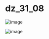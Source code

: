 # dz_31_08

![image](https://github.com/EgorZadoya/dz_31_08/assets/114074294/3dac31be-eab0-4d62-b628-b9bab5136e84)

![image](https://github.com/EgorZadoya/dz_31_08/assets/114074294/cb873fcf-11e9-4a02-ae84-59c6f8393dcc)

